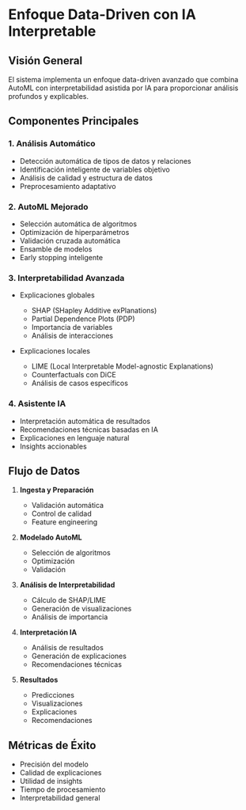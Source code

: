 # Enfoque Data-Driven con IA Interpretable

## Visión General
El sistema implementa un enfoque data-driven avanzado que combina AutoML con interpretabilidad asistida por IA para proporcionar análisis profundos y explicables.

## Componentes Principales

### 1. Análisis Automático
- Detección automática de tipos de datos y relaciones
- Identificación inteligente de variables objetivo
- Análisis de calidad y estructura de datos
- Preprocesamiento adaptativo

### 2. AutoML Mejorado
- Selección automática de algoritmos
- Optimización de hiperparámetros
- Validación cruzada automática
- Ensamble de modelos
- Early stopping inteligente

### 3. Interpretabilidad Avanzada
- Explicaciones globales
  * SHAP (SHapley Additive exPlanations)
  * Partial Dependence Plots (PDP)
  * Importancia de variables
  * Análisis de interacciones

- Explicaciones locales
  * LIME (Local Interpretable Model-agnostic Explanations)
  * Counterfactuals con DiCE
  * Análisis de casos específicos

### 4. Asistente IA
- Interpretación automática de resultados
- Recomendaciones técnicas basadas en IA
- Explicaciones en lenguaje natural
- Insights accionables

## Flujo de Datos

1. **Ingesta y Preparación**
   - Validación automática
   - Control de calidad
   - Feature engineering

2. **Modelado AutoML**
   - Selección de algoritmos
   - Optimización
   - Validación

3. **Análisis de Interpretabilidad**
   - Cálculo de SHAP/LIME
   - Generación de visualizaciones
   - Análisis de importancia

4. **Interpretación IA**
   - Análisis de resultados
   - Generación de explicaciones
   - Recomendaciones técnicas

5. **Resultados**
   - Predicciones
   - Visualizaciones
   - Explicaciones
   - Recomendaciones

## Métricas de Éxito
- Precisión del modelo
- Calidad de explicaciones
- Utilidad de insights
- Tiempo de procesamiento
- Interpretabilidad general 